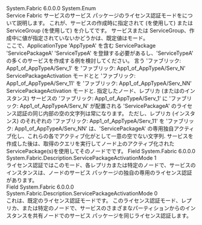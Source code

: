 <Type Name="ServicePackageActivationMode" FullName="System.Fabric.Description.ServicePackageActivationMode">
  <TypeSignature Language="C#" Value="public enum ServicePackageActivationMode" />
  <TypeSignature Language="ILAsm" Value=".class public auto ansi sealed ServicePackageActivationMode extends System.Enum" />
  <TypeSignature Language="DocId" Value="T:System.Fabric.Description.ServicePackageActivationMode" />
  <TypeSignature Language="VB.NET" Value="Public Enum ServicePackageActivationMode" />
  <TypeSignature Language="F#" Value="type ServicePackageActivationMode = " />
  <AssemblyInfo>
    <AssemblyName>System.Fabric</AssemblyName>
    <AssemblyVersion>6.0.0.0</AssemblyVersion>
  </AssemblyInfo>
  <Base>
    <BaseTypeName>System.Enum</BaseTypeName>
  </Base>
  <Docs>
    <summary>
      <para>
            Service Fabric サービスのサービス パッケージのライセンス認証モードをについて説明します。 これが、サービスの作成時に指定されて (を使用して<see cref="M:System.Fabric.FabricClient.ServiceManagementClient.CreateServiceAsync(System.Fabric.Description.ServiceDescription)" />) または ServiceGroup (を使用して<see cref="M:System.Fabric.FabricClient.ServiceGroupManagementClient.CreateServiceGroupAsync(System.Fabric.Description.ServiceGroupDescription)" />) を介して<see cref="P:System.Fabric.Description.ServiceDescription.ServicePackageActivationMode" />です。
            </para>
      <para>
            サービスまたは ServiceGroup、作成中に値が指定されていないかどうかは、既定値は<see cref="F:System.Fabric.Description.ServicePackageActivationMode.SharedProcess" />モード。
            </para>
    </summary>
    <remarks>
      <para>
            ここで、ApplicationType 'AppTypeA' を含む ServicePackage 'ServicePackageA' 'ServiceTypeA' を登録する必要があるし、'ServiceTypeA' の多くのサービスを作成する例を検討してください。 言う 'ファブリック: App1_of_AppTypeA/Serv_1' を 'ファブリック: App1_of_AppTypeA/Serv_N' ServicePackageActivation モードと<see cref="F:System.Fabric.Description.ServicePackageActivationMode.SharedProcess" />と 'ファブリック: App1_of_AppTypeA/Serv_11' を 'ファブリック: App1_of_AppTypeA/Serv_NN' ServicePackageActivation モードと<see cref="F:System.Fabric.Description.ServicePackageActivationMode.ExclusiveProcess" />.
            </para>
      <para>
            指定したノード、レプリカ (またはのインスタンス) サービスの 'ファブリック: App1_of_AppTypeA/Serv_1' に 'ファブリック: App1_of_AppTypeA/Serv_N' が配置される 'ServicePackageA' のライセンス認証の同じ内部の<see cref="P:System.Fabric.Query.DeployedServicePackage.ServicePackageActivationId" />空の文字列は常になります。 ただし、レプリカ (インスタンス) のそれぞれの 'ファブリック: App1_of_AppTypeA/Serv_11' を 'ファブリック: App1_of_AppTypeA/Serv_NN' は、'ServicePackageA' の専用独自アクティブ化し、これらの各でアクティブ化がとして一意の空でない文字列<see cref="P:System.Fabric.Query.DeployedServicePackage.ServicePackageActivationId" />.
            </para>
      <para>
            サービスを作成した後は、取得<see cref="P:System.Fabric.Query.DeployedServicePackage.ServicePackageActivationId" />のクエリを実行してノード上のアクティブ化された ServicePackage(s)<see cref="T:System.Fabric.Query.DeployedServicePackageList" />を使用してそのノードで<see cref="M:System.Fabric.FabricClient.QueryClient.GetDeployedServicePackageListAsync(System.String,System.Uri)" />です。
            </para>
    </remarks>
  </Docs>
  <Members>
    <Member MemberName="ExclusiveProcess">
      <MemberSignature Language="C#" Value="ExclusiveProcess" />
      <MemberSignature Language="ILAsm" Value=".field public static literal valuetype System.Fabric.Description.ServicePackageActivationMode ExclusiveProcess = int32(1)" />
      <MemberSignature Language="DocId" Value="F:System.Fabric.Description.ServicePackageActivationMode.ExclusiveProcess" />
      <MemberSignature Language="VB.NET" Value="ExclusiveProcess" />
      <MemberSignature Language="F#" Value="ExclusiveProcess = 1" Usage="System.Fabric.Description.ServicePackageActivationMode.ExclusiveProcess" />
      <MemberType>Field</MemberType>
      <AssemblyInfo>
        <AssemblyName>System.Fabric</AssemblyName>
        <AssemblyVersion>6.0.0.0</AssemblyVersion>
      </AssemblyInfo>
      <ReturnValue>
        <ReturnType>System.Fabric.Description.ServicePackageActivationMode</ReturnType>
      </ReturnValue>
      <MemberValue>1</MemberValue>
      <Docs>
        <summary>
          <para>
            ライセンス認証ではこのモード、各レプリカまたは特定のノードで、サービスのインスタンスは、ノードのサービス パッケージの独自の専用のライセンス認証があります。
            </para>
        </summary>
      </Docs>
    </Member>
    <Member MemberName="SharedProcess">
      <MemberSignature Language="C#" Value="SharedProcess" />
      <MemberSignature Language="ILAsm" Value=".field public static literal valuetype System.Fabric.Description.ServicePackageActivationMode SharedProcess = int32(0)" />
      <MemberSignature Language="DocId" Value="F:System.Fabric.Description.ServicePackageActivationMode.SharedProcess" />
      <MemberSignature Language="VB.NET" Value="SharedProcess" />
      <MemberSignature Language="F#" Value="SharedProcess = 0" Usage="System.Fabric.Description.ServicePackageActivationMode.SharedProcess" />
      <MemberType>Field</MemberType>
      <AssemblyInfo>
        <AssemblyName>System.Fabric</AssemblyName>
        <AssemblyVersion>6.0.0.0</AssemblyVersion>
      </AssemblyInfo>
      <ReturnValue>
        <ReturnType>System.Fabric.Description.ServicePackageActivationMode</ReturnType>
      </ReturnValue>
      <MemberValue>0</MemberValue>
      <Docs>
        <summary>
          <para>
            これは、既定のライセンス認証モードです。 このライセンス認証モード、レプリカ、または特定のノードで、サービスのさまざまなパーティションからのインスタンスを共有ノードでのサービス パッケージを同じライセンス認証します。
            </para>
        </summary>
      </Docs>
    </Member>
  </Members>
</Type>